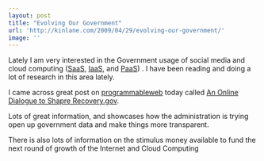 ```yaml
---
layout: post
title: "Evolving Our Government"
url: 'http://kinlane.com/2009/04/29/evolving-our-government/'
image: ''
---
```


Lately I am very interested in the Government usage of social media and cloud computing ([SaaS][1], [IaaS][2], and [PaaS][3]) . I have been reading and doing a lot of research in this area lately.

I came across great post on [programmableweb][4] today called [An Online Dialogue to Shapre Recovery.gov][5].

Lots of great information, and showcases how the administration is trying open up government data and make things more transparent.

There is also lots of information on the stimulus money available to fund the next round of growth of the Internet and Cloud Computing

   [1]: http://www.wikinvest.com/concept/Cloud_Computing (Cloud Computing)
   [2]: http://en.wikipedia.org/wiki/Infrastructure_as_a_service (Infrastructure as a service)
   [3]: http://en.wikipedia.org/wiki/Platform_as_a_service (Platform as a service)
   [4]: http://www.programmableweb.com
   [5]: http://blog.programmableweb.com/2009/04/27/an-online-dialogue-to-shape-recoverygov/
